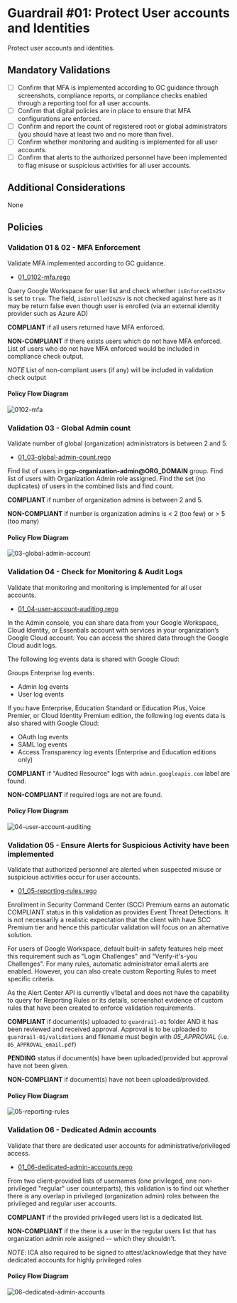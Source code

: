 # Guardrail #01: Protect User accounts and Identities

Protect user accounts and identities.

## Mandatory Validations

- [ ] Confirm that MFA is implemented according to GC guidance through screenshots, compliance reports, or compliance checks enabled through a reporting tool for all user accounts.
- [ ] Confirm that digital policies are in place to ensure that MFA configurations are enforced.
- [ ] Confirm and report the count of registered root or global administrators (you should have at least two and no more than five).
- [ ] Confirm whether monitoring and auditing is implemented for all user accounts.
- [ ] Confirm that alerts to the authorized personnel have been implemented to flag misuse or suspicious activities for all user accounts.

## Additional Considerations

None

## Policies

### Validation 01 & 02 - MFA Enforcement

Validate MFA implemented according to GC guidance.

- [01_0102-mfa.rego](https://github.com/ssc-spc-ccoe-cei/gcp-cac-policies/01-protect-accounts/01_0102-mfa.rego)

Query Google Workspace for user list and check whether `isEnforcedIn2Sv` is set to `true`.  The field, `isEnrolledIn2Sv` is not checked against here as it may be return false even though user is enrolled (via an external identity provider such as Azure AD)

**COMPLIANT** if all users returned have MFA enforced.

**NON-COMPLIANT** if there exists users which do not have MFA enforced.  List of users who do not have MFA enforced would be included in compliance check output.

*NOTE* List of non-compliant users (if any) will be included in validation check output

#### Policy Flow Diagram

![0102-mfa](./policy_diagrams/GR01_0102.png "0102-mfa")

### Validation 03 - Global Admin count

Validate number of global (organization) administrators is between 2 and 5.

- [01_03-global-admin-count.rego](https://github.com/ssc-spc-ccoe-cei/gcp-cac-policies/01-protect-accounts/01_03-global-admin-count.rego)

Find list of users in **gcp-organization-admin@ORG_DOMAIN** group.  Find list of users with Organization Admin role assigned.  Find the set (no duplicates) of users in the combined lists and find count.

**COMPLIANT** if number of organization admins is between 2 and 5.

**NON-COMPLIANT** if number is organization admins is < 2 (too few) or > 5 (too many)

#### Policy Flow Diagram

![03-global-admin-account](./policy_diagrams/GR01_03.png "03-global-admin-count")

### Validation 04 - Check for Monitoring & Audit Logs

Validate that monitoring and monitoring is implemented for all user accounts.

- [01_04-user-account-auditing.rego](https://github.com/ssc-spc-ccoe-cei/gcp-cac-policies/01-protect-accounts/01_04-user-account-auditing.rego)

In the Admin console, you can share data from your Google Workspace, Cloud Identity, or Essentials account with services in your organization’s Google Cloud account. You can access the shared data through the Google Cloud audit logs.

The following log events data is shared with Google Cloud:

Groups Enterprise log events:

- Admin log events
- User log events

If you have Enterprise, Education Standard or Education Plus, Voice Premier, or Cloud Identity Premium edition, the following log events data is also shared with Google Cloud:

- OAuth log events
- SAML log events
- Access Transparency log events (Enterprise and Education editions only)

**COMPLIANT** if "Audited Resource" logs with `admin.googleapis.com` label are found.

**NON-COMPLIANT** if required logs are not are found.

#### Policy Flow Diagram

![04-user-account-auditing](./policy_diagrams/GR01_04.png "04-user-account-auditing")

### Validation 05 - Ensure Alerts for Suspicious Activity have been implemented

Validate that authorized personnel are alerted when suspected misuse or suspicious activities occur for user accounts.

- [01_05-reporting-rules.rego](https://github.com/ssc-spc-ccoe-cei/gcp-cac-policies/01-protect-accounts/01_05-reporting-rules.rego)

Enrollment in Security Command Center (SCC) Premium earns an automatic COMPLIANT status in this validation as provides Event Threat Detections.  It is not necessarily a realistic expectation that the client with have SCC Premium tier and hence this particular validation will focus on an alternative solution.

For users of Google Workspace, default built-in safety features help meet this requirement such as "Login Challenges" and "Verify-it's-you Challenges".  For many rules, automatic administrator email alerts are enabled.  However, you can also create custom Reporting Rules to meet specific criteria.

As the Alert Center API is currently v1beta1 and does not have the capability to query for Reporting Rules or its details, screenshot evidence of custom rules that have been created to enforce validation requirements.

**COMPLIANT** if document(s) uploaded to `guardrail-01` folder AND it has been reviewed and received approval. Approval is to be uploaded to `guardrail-01/validations` and filename must begin with *05_APPROVAL* (i.e. `05_APPROVAL_email.pdf`)

**PENDING** status if document(s) have been uploaded/provided but approval have not been given.

**NON-COMPLIANT** if document(s) have not been uploaded/provided.

#### Policy Flow Diagram

![05-reporting-rules](./policy_diagrams/GR01_05.png "05-reporting-rules")

### Validation 06 - Dedicated Admin accounts

Validate that there are dedicated user accounts for administrative/privileged access.

- [01_06-dedicated-admin-accounts.rego](https://github.com/ssc-spc-ccoe-cei/gcp-cac-policies/01-protect-accounts/01_06-dedicated-admin-accounts.rego)

From two client-provided lists of usernames (one privileged, one non-privileged "regular" user counterparts), this validation is to find out whether there is any overlap in privileged (organization admin) roles between the privileged and regular user accounts.

**COMPLIANT** if the provided privileged users list is a dedicated list.

**NON-COMPLIANT** if the there is a user in the regular users list that has organization admin role assigned -- which they shouldn't.

*NOTE*: ICA also required to be signed to attest/acknowledge that they have dedicated accounts for highly privileged roles

#### Policy Flow Diagram

![06-dedicated-admin-accounts](./policy_diagrams/GR01_06.png "06-dedicated-admin-accounts")
